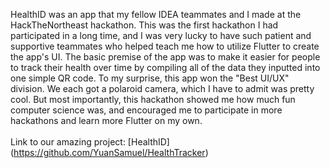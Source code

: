 HealthID was an app that my fellow IDEA teammates and I made at the HackTheNortheast hackathon.
This was the first hackathon I had participated in a long time, and I was very lucky to
have such patient and supportive teammates who helped teach me how to utilize Flutter to create the app's UI.
The basic premise of the app was to make it easier for people to track their health
over time by compiling all of the data they inputted into one simple QR code. To my surprise,
this app won the "Best UI/UX" division. We each got a polaroid camera, which I have to admit
was pretty cool. But most importantly, this hackathon showed me how much fun computer science
was, and encouraged me to participate in more hackathons and learn more Flutter on my own. <br> 
<br> Link to our amazing project: [HealthID] (https://github.com/YuanSamuel/HealthTracker)
